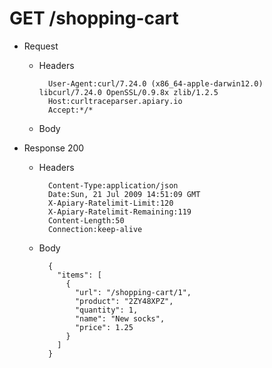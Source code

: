 # GET /shopping-cart
+ Request
    + Headers

            User-Agent:curl/7.24.0 (x86_64-apple-darwin12.0) libcurl/7.24.0 OpenSSL/0.9.8x zlib/1.2.5
            Host:curltraceparser.apiary.io
            Accept:*/*

    + Body



+ Response 200
    + Headers

            Content-Type:application/json
            Date:Sun, 21 Jul 2009 14:51:09 GMT
            X-Apiary-Ratelimit-Limit:120
            X-Apiary-Ratelimit-Remaining:119
            Content-Length:50
            Connection:keep-alive

    + Body

            {
              "items": [
                {
                  "url": "/shopping-cart/1",
                  "product": "2ZY48XPZ",
                  "quantity": 1,
                  "name": "New socks",
                  "price": 1.25
                }
              ]
            }
